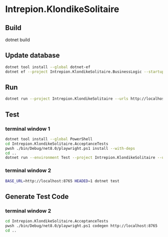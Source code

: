 # Intrepion.KlondikeSolitaire

## Build

dotnet build

## Update database

```bash
dotnet tool install --global dotnet-ef
dotnet ef --project Intrepion.KlondikeSolitaire.BusinessLogic --startup-project Intrepion.KlondikeSolitaire database update
```

## Run

```bash
dotnet run --project Intrepion.KlondikeSolitaire --urls http://localhost:8765
```

## Test

### terminal window 1

```bash
dotnet tool install --global PowerShell
cd Intrepion.KlondikeSolitaire.AcceptanceTests
pwsh ./bin/Debug/net8.0/playwright.ps1 install --with-deps
cd ..
dotnet run --environment Test --project Intrepion.KlondikeSolitaire --urls http://localhost:8765
```

### terminal window 2

```bash
BASE_URL=http://localhost:8765 HEADED=1 dotnet test
```

## Generate Test Code

### terminal window 2

```bash
cd Intrepion.KlondikeSolitaire.AcceptanceTests
pwsh ./bin/Debug/net8.0/playwright.ps1 codegen http://localhost:8765
cd ..
```
